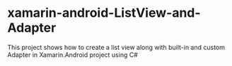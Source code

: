# xamarin-android-ListView-and-Adapter
This project shows how to create a list view along with built-in and custom Adapter in Xamarin.Android project using C# 
